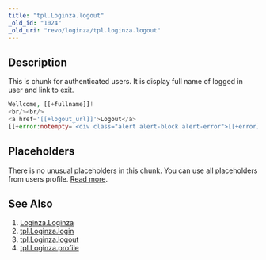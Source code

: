 ```yaml
---
title: "tpl.Loginza.logout"
_old_id: "1024"
_old_uri: "revo/loginza/tpl.loginza.logout"
---
```


## Description

This is chunk for authenticated users. It is display full name of logged in user and link to exit.

``` php 
Wellcome, [[+fullname]]!
<br/><br/>
<a href='[[+logout_url]]'>Logout</a>
[[+error:notempty=`<div class="alert alert-block alert-error">[[+error]]</div>`]]
```

## Placeholders

There is no unusual placeholders in this chunk. You can use all placeholders from users profile. [Read more](administering-your-site/security/users "Users").

## See Also

1. [Loginza.Loginza](extras/loginza/loginza.loginza)
2. [tpl.Loginza.login](extras/loginza/tpl.loginza.login)
3. [tpl.Loginza.logout](extras/loginza/tpl.loginza.logout)
4. [tpl.Loginza.profile](extras/loginza/tpl.loginza.profile)